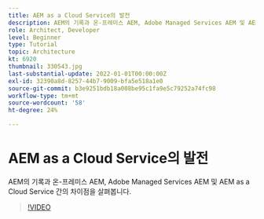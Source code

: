 ```yaml
---
title: AEM as a Cloud Service의 발전
description: AEM의 기록과 온-프레미스 AEM, Adobe Managed Services AEM 및 AEM as a Cloud Service 간의 차이점을 살펴봅니다.
role: Architect, Developer
level: Beginner
type: Tutorial
topic: Architecture
kt: 6920
thumbnail: 330543.jpg
last-substantial-update: 2022-01-01T00:00:00Z
exl-id: 32390a8d-8257-44b7-9009-bfa5e518a1e0
source-git-commit: b3e9251bdb18a008be95c1fa9e5c79252a74fc98
workflow-type: tm+mt
source-wordcount: '58'
ht-degree: 24%

---
```


# AEM as a Cloud Service의 발전

AEM의 기록과 온-프레미스 AEM, Adobe Managed Services AEM 및 AEM as a Cloud Service 간의 차이점을 살펴봅니다.

>[!VIDEO](https://video.tv.adobe.com/v/330543?quality=12&learn=on)
